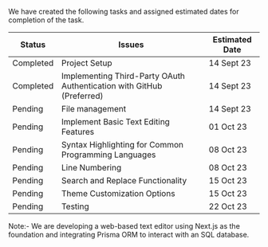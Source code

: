 We have created the following tasks and assigned estimated dates for completion of the task.

| Status | Issues | Estimated Date|
| -------|------- | ------------- |
|Completed|Project Setup |14 Sept 23|
|Completed|Implementing Third-Party OAuth Authentication with GitHub (Preferred) |14 Sept 23|
|Pending|File management |14 Sept 23|
|Pending|Implement Basic Text Editing Features|01 Oct 23|
|Pending|Syntax Highlighting for Common Programming Languages |08 Oct 23|
|Pending|Line Numbering |08 Oct 23|
|Pending|Search and Replace Functionality |15 Oct 23|
|Pending|Theme Customization Options|15 Oct 23|
|Pending|Testing|22 Oct 23|

Note:- We are developing a web-based text editor using Next.js as the foundation and integrating Prisma ORM to interact with an SQL database.

